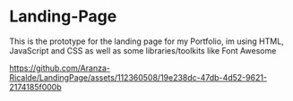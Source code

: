 # Landing-Page

This is the prototype for the landing page for my Portfolio, im using HTML, JavaScript and CSS as well as some libraries/toolkits like Font Awesome

https://github.com/Aranza-Ricalde/LandingPage/assets/112360508/19e238dc-47db-4d52-9621-2174185f000b

